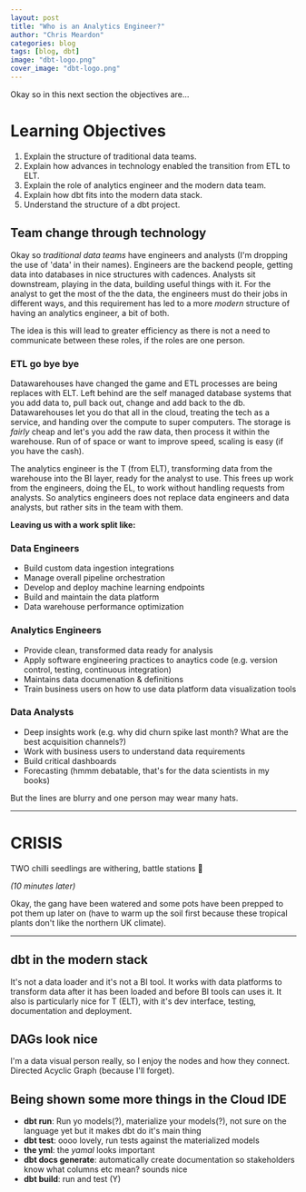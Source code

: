 ```yaml
---
layout: post
title: "Who is an Analytics Engineer?"
author: "Chris Meardon"
categories: blog
tags: [blog, dbt]
image: "dbt-logo.png"
cover_image: "dbt-logo.png"
---
```


Okay so in this next section the objectives are...

# Learning Objectives

1. Explain the structure of traditional data teams.
2. Explain how advances in technology enabled the transition from ETL to ELT.
3. Explain the role of analytics engineer and the modern data team.
4. Explain how dbt fits into the modern data stack.
5. Understand the structure of a dbt project.

## Team change through technology

Okay so _traditional data teams_ have engineers and analysts (I'm dropping the use of 'data' in their names). Engineers are the backend people, getting data into databases in nice structures with cadences. Analysts sit downstream, playing in the data, building useful things with it. For the analyst to get the most of the the data, the engineers must do their jobs in different ways, and this requirement has led to a more _modern_ structure of having an analytics engineer, a bit of both.

The idea is this will lead to greater efficiency as there is not a need to communicate between these roles, if the roles are one person.

### ETL go bye bye

Datawarehouses have changed the game and ETL processes are being replaces with ELT. Left behind are the self managed database systems that you add data to, pull back out, change and add back to the db. Datawarehouses let you do that all in the cloud, treating the tech as a service, and handing over the compute to super computers. The storage is _fairly_ cheap and let's you add the raw data, then process it within the warehouse. Run of of space or want to improve speed, scaling is easy (if you have the cash).

The analytics engineer is the T (from ELT), transforming data from the warehouse into the BI layer, ready for the analyst to use. This frees up work from the engineers, doing the EL, to work without handling requests from analysts. So analytics engineers does not replace data engineers and data analysts, but rather sits in the team with them.

**Leaving us with a work split like:**

### Data Engineers

- Build custom data ingestion integrations
- Manage overall pipeline orchestration
- Develop and deploy machine learning endpoints
- Build and maintain the data platform
- Data warehouse performance optimization

### Analytics Engineers

- Provide clean, transformed data ready for analysis
- Apply software engineering practices to anaytics code (e.g. version control, testing, continuous integration)
- Maintains data documenation & definitions
- Train business users on how to use data platform data visualization tools

### Data Analysts

- Deep insights work (e.g. why did churn spike last month? What are the best acquisition channels?)
- Work with business users to understand data requirements
- Build critical dashboards
- Forecasting (hmmm debatable, that's for the data scientists in my books)

But the lines are blurry and one person may wear many hats.

---

# CRISIS

TWO chilli seedlings are withering, battle stations 🚨

_(10 minutes later)_

Okay, the gang have been watered and some pots have been prepped to pot them up later on (have to warm up the soil first because these tropical plants don't like the northern UK climate).

---

## dbt in the modern stack

It's not a data loader and it's not a BI tool. It works with data platforms to transform data after it has been loaded and before BI tools can uses it. It also is particularly nice for T (ELT), with it's dev interface, testing, documentation and deployment.

## DAGs look nice

I'm a data visual person really, so I enjoy the nodes and how they connect. Directed Acyclic Graph (because I'll forget).

## Being shown some more things in the Cloud IDE

- **dbt run**: Run yo models(?), materialize your models(?), not sure on the language yet but it makes dbt do it's main thing
- **dbt test**: oooo lovely, run tests against the materialized models
- **the yml**: the _yamal_ looks important
- **dbt docs generate**: automatically create documentation so stakeholders know what columns etc mean? sounds nice
- **dbt build**: run and test (Y)
